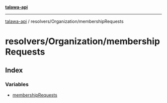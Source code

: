 [**talawa-api**](../../../README.md)

***

[talawa-api](../../../modules.md) / resolvers/Organization/membershipRequests

# resolvers/Organization/membershipRequests

## Index

### Variables

- [membershipRequests](variables/membershipRequests.md)
